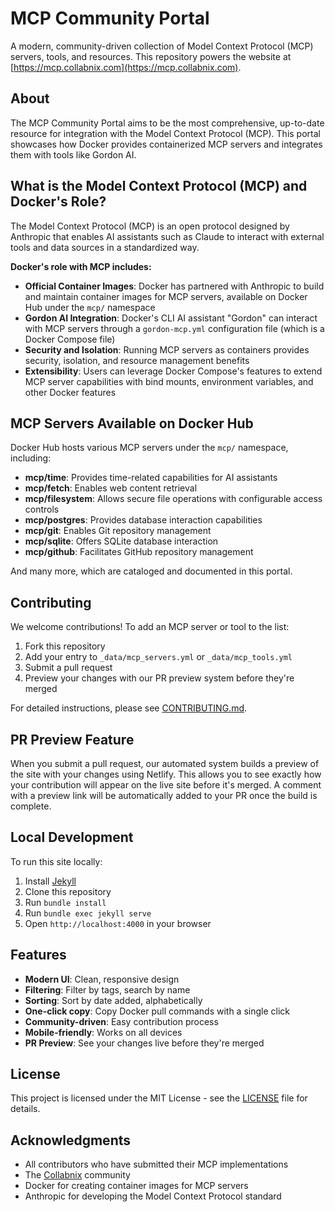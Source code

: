 # MCP Community Portal

A modern, community-driven collection of Model Context Protocol (MCP) servers, tools, and resources. This repository powers the website at [https://mcp.collabnix.com](https://mcp.collabnix.com).

## About

The MCP Community Portal aims to be the most comprehensive, up-to-date resource for integration with the Model Context Protocol (MCP). This portal showcases how Docker provides containerized MCP servers and integrates them with tools like Gordon AI.

## What is the Model Context Protocol (MCP) and Docker's Role?

The Model Context Protocol (MCP) is an open protocol designed by Anthropic that enables AI assistants such as Claude to interact with external tools and data sources in a standardized way.

**Docker's role with MCP includes:**

- **Official Container Images**: Docker has partnered with Anthropic to build and maintain container images for MCP servers, available on Docker Hub under the `mcp/` namespace
- **Gordon AI Integration**: Docker's CLI AI assistant "Gordon" can interact with MCP servers through a `gordon-mcp.yml` configuration file (which is a Docker Compose file)
- **Security and Isolation**: Running MCP servers as containers provides security, isolation, and resource management benefits
- **Extensibility**: Users can leverage Docker Compose's features to extend MCP server capabilities with bind mounts, environment variables, and other Docker features

## MCP Servers Available on Docker Hub

Docker Hub hosts various MCP servers under the `mcp/` namespace, including:

- **mcp/time**: Provides time-related capabilities for AI assistants
- **mcp/fetch**: Enables web content retrieval
- **mcp/filesystem**: Allows secure file operations with configurable access controls
- **mcp/postgres**: Provides database interaction capabilities
- **mcp/git**: Enables Git repository management
- **mcp/sqlite**: Offers SQLite database interaction
- **mcp/github**: Facilitates GitHub repository management

And many more, which are cataloged and documented in this portal.

## Contributing

We welcome contributions! To add an MCP server or tool to the list:

1. Fork this repository
2. Add your entry to `_data/mcp_servers.yml` or `_data/mcp_tools.yml`
3. Submit a pull request
4. Preview your changes with our PR preview system before they're merged

For detailed instructions, please see [CONTRIBUTING.md](CONTRIBUTING.md).

## PR Preview Feature

When you submit a pull request, our automated system builds a preview of the site with your changes using Netlify. This allows you to see exactly how your contribution will appear on the live site before it's merged. A comment with a preview link will be automatically added to your PR once the build is complete.

## Local Development

To run this site locally:

1. Install [Jekyll](https://jekyllrb.com/docs/installation/)
2. Clone this repository
3. Run `bundle install`
4. Run `bundle exec jekyll serve`
5. Open `http://localhost:4000` in your browser

## Features

- **Modern UI**: Clean, responsive design
- **Filtering**: Filter by tags, search by name
- **Sorting**: Sort by date added, alphabetically
- **One-click copy**: Copy Docker pull commands with a single click
- **Community-driven**: Easy contribution process
- **Mobile-friendly**: Works on all devices
- **PR Preview**: See your changes live before they're merged

## License

This project is licensed under the MIT License - see the [LICENSE](LICENSE) file for details.

## Acknowledgments

- All contributors who have submitted their MCP implementations
- The [Collabnix](https://collabnix.com) community
- Docker for creating container images for MCP servers
- Anthropic for developing the Model Context Protocol standard
